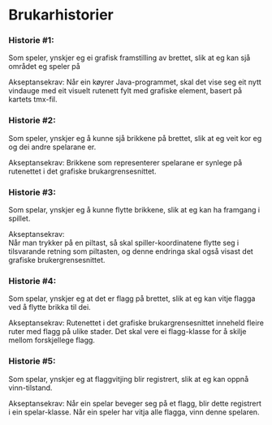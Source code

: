 # Brukarhistorier
 
### Historie #1: 
Som speler, ynskjer eg ei grafisk framstilling av brettet,  slik at eg kan sjå området eg speler på 
 
Akseptansekrav: 
Når ein køyrer Java-programmet, skal det vise seg eit nytt vindauge med eit visuelt rutenett fylt med grafiske element, basert på kartets tmx-fil.
 
 
### Historie #2: 
Som speler, ynskjer eg å kunne sjå brikkene på brettet, slik at eg veit kor eg og dei andre spelarane er.
 
Akseptansekrav: 
Brikkene som representerer spelarane er synlege på rutenettet i det grafiske brukargrensesnittet.
 
### Historie #3: 
Som spelar, ynskjer eg å kunne flytte brikkene, slik at eg kan ha framgang i spillet.
 
Akseptansekrav:  
Når man trykker på en piltast, så skal spiller-koordinatene flytte seg i tilsvarande retning som piltasten, og denne endringa skal også visast det grafiske brukergrensesnittet.
 
### Historie #4: 
Som spelar, ynskjer eg at det er flagg på brettet, slik at eg kan vitje flagga ved å flytte brikka til dei. 
 
Akseptansekrav: 
Rutenettet i det grafiske brukargrensesnittet inneheld fleire ruter med flagg på ulike stader. Det skal vere ei flagg-klasse for å skilje mellom forskjellege flagg. 
 
### Historie #5: 
Som spelar, ynskjer eg at flaggvitjing blir registrert, slik at eg kan oppnå vinn-tilstand. 
 
Akseptansekrav: 
Når ein spelar beveger seg på et flagg, blir dette registrert i ein spelar-klasse. Når ein speler har vitja alle flagga, vinn denne spelaren.



